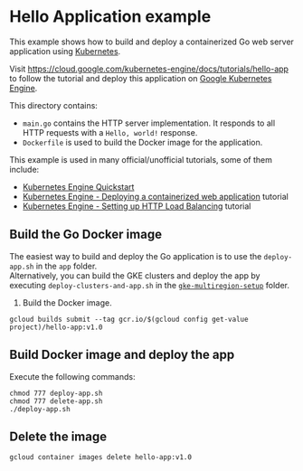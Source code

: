 # Hello Application example

This example shows how to build and deploy a containerized Go web server
application using [Kubernetes](https://kubernetes.io).

Visit https://cloud.google.com/kubernetes-engine/docs/tutorials/hello-app
to follow the tutorial and deploy this application on [Google Kubernetes
Engine](https://cloud.google.com/kubernetes-engine).

This directory contains:

- `main.go` contains the HTTP server implementation. It responds to all HTTP
  requests with a  `Hello, world!` response.
- `Dockerfile` is used to build the Docker image for the application.


This example is used in many official/unofficial tutorials, some of them
include:
- [Kubernetes Engine Quickstart](https://cloud.google.com/kubernetes-engine/docs/quickstart)
- [Kubernetes Engine - Deploying a containerized web application](https://cloud.google.com/kubernetes-engine/docs/tutorials/hello-app) tutorial
- [Kubernetes Engine - Setting up HTTP Load Balancing](https://cloud.google.com/kubernetes-engine/docs/tutorials/http-balancer) tutorial

## Build the Go Docker image
The easiest way to build and deploy the Go application is to use the `deploy-app.sh` in the `app` folder.  
Alternatively, you can build the GKE clusters and deploy the app by executing `deploy-clusters-and-app.sh` in the [`gke-multiregion-setup`](..) folder.

1. Build the Docker image.
```
gcloud builds submit --tag gcr.io/$(gcloud config get-value project)/hello-app:v1.0
```

## Build Docker image and deploy the app

Execute the following commands:
```
chmod 777 deploy-app.sh
chmod 777 delete-app.sh
./deploy-app.sh
```

## Delete the image
```
gcloud container images delete hello-app:v1.0
```
